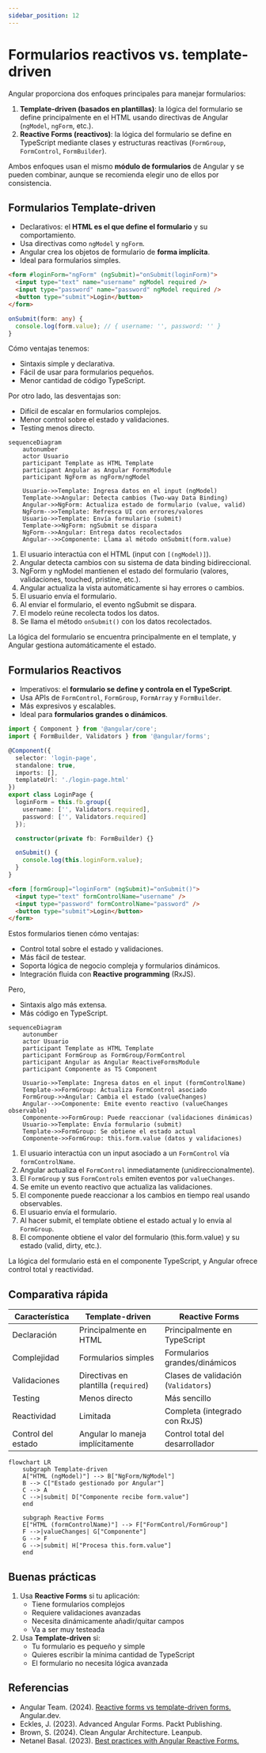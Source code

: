 ```yaml
---
sidebar_position: 12
---
```


# Formularios reactivos vs. template-driven

Angular proporciona dos enfoques principales para manejar formularios:

1. **Template-driven (basados en plantillas)**: la lógica del formulario se define principalmente en el HTML usando directivas de Angular (`ngModel`, `ngForm`, etc.).
2. **Reactive Forms (reactivos)**: la lógica del formulario se define en TypeScript mediante clases y estructuras reactivas (`FormGroup`, `FormControl`, `FormBuilder`).

Ambos enfoques usan el mismo **módulo de formularios** de Angular y se pueden combinar, aunque se recomienda elegir uno de ellos por consistencia.

## Formularios Template-driven

- Declarativos: el **HTML es el que define el formulario** y su comportamiento.
- Usa directivas como `ngModel` y `ngForm`.
- Angular crea los objetos de formulario de **forma implícita**.
- Ideal para formularios simples.

```html showLineNumbers
<form #loginForm="ngForm" (ngSubmit)="onSubmit(loginForm)">
  <input type="text" name="username" ngModel required />
  <input type="password" name="password" ngModel required />
  <button type="submit">Login</button>
</form>
```

```ts showLineNumbers
onSubmit(form: any) {
  console.log(form.value); // { username: '', password: '' }
}
```

Cómo ventajas tenemos:

- Sintaxis simple y declarativa.
- Fácil de usar para formularios pequeños.
- Menor cantidad de código TypeScript.

Por otro lado, las desventajas son:

- Difícil de escalar en formularios complejos.
- Menor control sobre el estado y validaciones.
- Testing menos directo.

```mermaid
sequenceDiagram
    autonumber
    actor Usuario
    participant Template as HTML Template
    participant Angular as Angular FormsModule
    participant NgForm as ngForm/ngModel

    Usuario->>Template: Ingresa datos en el input (ngModel)
    Template->>Angular: Detecta cambios (Two-way Data Binding)
    Angular->>NgForm: Actualiza estado de formulario (value, valid)
    NgForm-->>Template: Refresca UI con errores/valores
    Usuario->>Template: Envía formulario (submit)
    Template->>NgForm: ngSubmit se dispara
    NgForm-->>Angular: Entrega datos recolectados
    Angular-->>Componente: Llama al método onSubmit(form.value)
```

1. El usuario interactúa con el HTML (input con `[(ngModel)]`).
2. Angular detecta cambios con su sistema de data binding bidireccional.
3. NgForm y ngModel mantienen el estado del formulario (valores, validaciones, touched, pristine, etc.).
4. Angular actualiza la vista automáticamente si hay errores o cambios.
5. El usuario envía el formulario.
6. Al enviar el formulario, el evento ngSubmit se dispara.
7. El modelo reúne recolecta todos los datos.
8. Se llama el método `onSubmit()` con los datos recolectados.

La lógica del formulario se encuentra principalmente en el template, y Angular gestiona automáticamente el estado.

## Formularios Reactivos

- Imperativos: el **formulario se define y controla en el TypeScript**.
- Usa APIs de `FormControl`, `FormGroup`, `FormArray` y `FormBuilder`.
- Más expresivos y escalables.
- Ideal para **formularios grandes o dinámicos**.

```ts title="login-page.ts" showLineNumbers
import { Component } from '@angular/core';
import { FormBuilder, Validators } from '@angular/forms';

@Component({
  selector: 'login-page',
  standalone: true,
  imports: [],
  templateUrl: './login-page.html'
})
export class LoginPage {
  loginForm = this.fb.group({
    username: ['', Validators.required],
    password: ['', Validators.required]
  });

  constructor(private fb: FormBuilder) {}

  onSubmit() {
    console.log(this.loginForm.value);
  }
}
```

```html
<form [formGroup]="loginForm" (ngSubmit)="onSubmit()">
  <input type="text" formControlName="username" />
  <input type="password" formControlName="password" />
  <button type="submit">Login</button>
</form>
```

Estos formularios tienen cómo ventajas:

- Control total sobre el estado y validaciones.
- Más fácil de testear.
- Soporta lógica de negocio compleja y formularios dinámicos.
- Integración fluida con **Reactive programming** (RxJS).

Pero,

- Sintaxis algo más extensa.
- Más código en TypeScript.

```mermaid
sequenceDiagram
    autonumber
    actor Usuario
    participant Template as HTML Template
    participant FormGroup as FormGroup/FormControl
    participant Angular as Angular ReactiveFormsModule
    participant Componente as TS Component

    Usuario->>Template: Ingresa datos en el input (formControlName)
    Template->>FormGroup: Actualiza FormControl asociado
    FormGroup->>Angular: Cambia el estado (valueChanges)
    Angular-->>Componente: Emite evento reactivo (valueChanges observable)
    Componente->>FormGroup: Puede reaccionar (validaciones dinámicas)
    Usuario->>Template: Envía formulario (submit)
    Template->>FormGroup: Se obtiene el estado actual
    Componente->>FormGroup: this.form.value (datos y validaciones)
```

1. El usuario interactúa con un input asociado a un `FormControl` vía `formControlName`.
2. Angular actualiza el `FormControl` inmediatamente (unidireccionalmente).
3. El `FormGroup` y sus `FormControls` emiten eventos por `valueChanges`.
4. Se emite un evento reactivo que actualiza las validaciones.
5. El componente puede reaccionar a los cambios en tiempo real usando observables.
6. El usuario envía el formulario.
7. Al hacer submit, el template obtiene el estado actual y lo envía al `FormGroup`.
8. El componente obtiene el valor del formulario (this.form.value) y su estado (valid, dirty, etc.).

La lógica del formulario está en el componente TypeScript, y Angular ofrece control total y reactividad.

## Comparativa rápida

|Característica|Template-driven|Reactive Forms|
|--|--|--|
|Declaración|Principalmente en HTML|Principalmente en TypeScript|
|Complejidad|Formularios simples|Formularios grandes/dinámicos|
|Validaciones|Directivas en plantilla (`required`)|Clases de validación (`Validators`)|
|Testing|Menos directo|Más sencillo|
|Reactividad|Limitada|Completa (integrado con RxJS)|
|Control del estado|Angular lo maneja implícitamente|Control total del desarrollador|

```mermaid
flowchart LR
    subgraph Template-driven
    A["HTML (ngModel)"] --> B["NgForm/NgModel"]
    B --> C["Estado gestionado por Angular"]
    C --> A
    C -->|submit| D["Componente recibe form.value"]
    end

    subgraph Reactive Forms
    E["HTML (formControlName)"] --> F["FormControl/FormGroup"]
    F -->|valueChanges| G["Componente"]
    G --> F
    G -->|submit| H["Procesa this.form.value"]
    end
```

## Buenas prácticas

1. Usa **Reactive Forms** si tu aplicación:
   - Tiene formularios complejos
   - Requiere validaciones avanzadas
   - Necesita dinámicamente añadir/quitar campos
   - Va a ser muy testeada
2. Usa **Template-driven** si:
   - Tu formulario es pequeño y simple
   - Quieres escribir la mínima cantidad de TypeScript
   - El formulario no necesita lógica avanzada

## Referencias

- Angular Team. (2024). [Reactive forms vs template-driven forms.](https://angular.dev/guide/forms) Angular.dev.
- Eckles, J. (2023). Advanced Angular Forms. Packt Publishing.
- Brown, S. (2024). Clean Angular Architecture. Leanpub.
- Netanel Basal. (2023). [Best practices with Angular Reactive Forms.](https://netbasal.com)
